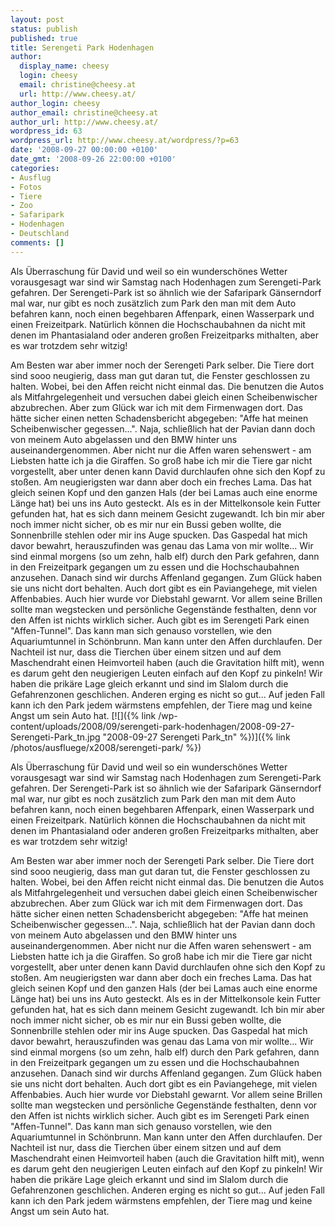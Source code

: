 ```yaml
---
layout: post
status: publish
published: true
title: Serengeti Park Hodenhagen
author:
  display_name: cheesy
  login: cheesy
  email: christine@cheesy.at
  url: http://www.cheesy.at/
author_login: cheesy
author_email: christine@cheesy.at
author_url: http://www.cheesy.at/
wordpress_id: 63
wordpress_url: http://www.cheesy.at/wordpress/?p=63
date: '2008-09-27 00:00:00 +0100'
date_gmt: '2008-09-26 22:00:00 +0100'
categories:
- Ausflug
- Fotos
- Tiere
- Zoo
- Safaripark
- Hodenhagen
- Deutschland
comments: []
---
```

<!--:de-->Als Überraschung für David und weil so ein wunderschönes Wetter vorausgesagt war sind wir Samstag nach Hodenhagen zum Serengeti-Park gefahren. Der Serengeti-Park ist so ähnlich wie der Safaripark Gänserndorf mal war, nur gibt es noch zusätzlich zum Park den man mit dem Auto befahren kann, noch einen begehbaren Affenpark, einen Wasserpark und einen Freizeitpark. Natürlich können die Hochschaubahnen da nicht mit denen im Phantasialand oder anderen großen Freizeitparks mithalten, aber es war trotzdem sehr witzig!
Am Besten war aber immer noch der Serengeti Park selber. Die Tiere dort sind sooo neugierig, dass man gut daran tut, die Fenster geschlossen zu halten. Wobei, bei den Affen reicht nicht einmal das. Die benutzen die Autos als Mitfahrgelegenheit und versuchen dabei gleich einen Scheibenwischer abzubrechen. Aber zum Glück war ich mit dem Firmenwagen dort. Das hätte sicher einen netten Schadensbericht abgegeben: "Affe hat meinen Scheibenwischer gegessen...". Naja, schließlich hat der Pavian dann doch von meinem Auto abgelassen und den BMW hinter uns auseinandergenommen.
Aber nicht nur die Affen waren sehenswert - am Liebsten hatte ich ja die Giraffen. So groß habe ich mir die Tiere gar nicht vorgestellt, aber unter denen kann David durchlaufen ohne sich den Kopf zu stoßen.
Am neugierigsten war dann aber doch ein freches Lama. Das hat gleich seinen Kopf und den ganzen Hals (der bei Lamas auch eine enorme Länge hat) bei uns ins Auto gesteckt. Als es in der Mittelkonsole kein Futter gefunden hat, hat es sich dann meinem Gesicht zugewandt. Ich bin mir aber noch immer nicht sicher, ob es mir nur ein Bussi geben wollte, die Sonnenbrille stehlen oder mir ins Auge spucken. Das Gaspedal hat mich davor bewahrt, herauszufinden was genau das Lama von mir wollte...
Wir sind einmal morgens (so um zehn, halb elf) durch den Park gefahren, dann in den Freizeitpark gegangen um zu essen und die Hochschaubahnen anzusehen. Danach sind wir durchs Affenland gegangen. Zum Glück haben sie uns nicht dort behalten. Auch dort gibt es ein Paviangehege, mit vielen Affenbabies. Auch hier wurde vor Diebstahl gewarnt. Vor allem seine Brillen sollte man wegstecken und persönliche Gegenstände festhalten, denn vor den Affen ist nichts wirklich sicher.
Auch gibt es im Serengeti Park einen "Affen-Tunnel". Das kann man sich genauso vorstellen, wie den Aquariumtunnel in Schönbrunn. Man kann unter den Affen durchlaufen. Der Nachteil ist nur, dass die Tierchen über einem sitzen und auf dem Maschendraht einen Heimvorteil haben (auch die Gravitation hilft mit), wenn es darum geht den neugierigen Leuten einfach auf den Kopf zu pinkeln! Wir haben die prikäre Lage gleich erkannt und sind im Slalom durch die Gefahrenzonen geschlichen. Anderen erging es nicht so gut...
Auf jeden Fall kann ich den Park jedem wärmstens empfehlen, der Tiere mag und keine Angst um sein Auto hat.
[![]({% link /wp-content/uploads/2008/09/serengeti-park-hodenhagen/2008-09-27-Serengeti-Park_tn.jpg "2008-09-27 Serengeti Park\_tn" %})]({% link /photos/ausfluege/x2008/serengeti-park/ %})
<!--:--><!--:en-->Als Überraschung für David und weil so ein wunderschönes Wetter vorausgesagt war sind wir Samstag nach Hodenhagen zum Serengeti-Park gefahren. Der Serengeti-Park ist so ähnlich wie der Safaripark Gänserndorf mal war, nur gibt es noch zusätzlich zum Park den man mit dem Auto befahren kann, noch einen begehbaren Affenpark, einen Wasserpark und einen Freizeitpark. Natürlich können die Hochschaubahnen da nicht mit denen im Phantasialand oder anderen großen Freizeitparks mithalten, aber es war trotzdem sehr witzig!
Am Besten war aber immer noch der Serengeti Park selber. Die Tiere dort sind sooo neugierig, dass man gut daran tut, die Fenster geschlossen zu halten. Wobei, bei den Affen reicht nicht einmal das. Die benutzen die Autos als Mitfahrgelegenheit und versuchen dabei gleich einen Scheibenwischer abzubrechen. Aber zum Glück war ich mit dem Firmenwagen dort. Das hätte sicher einen netten Schadensbericht abgegeben: "Affe hat meinen Scheibenwischer gegessen...". Naja, schließlich hat der Pavian dann doch von meinem Auto abgelassen und den BMW hinter uns auseinandergenommen.
Aber nicht nur die Affen waren sehenswert - am Liebsten hatte ich ja die Giraffen. So groß habe ich mir die Tiere gar nicht vorgestellt, aber unter denen kann David durchlaufen ohne sich den Kopf zu stoßen.
Am neugierigsten war dann aber doch ein freches Lama. Das hat gleich seinen Kopf und den ganzen Hals (der bei Lamas auch eine enorme Länge hat) bei uns ins Auto gesteckt. Als es in der Mittelkonsole kein Futter gefunden hat, hat es sich dann meinem Gesicht zugewandt. Ich bin mir aber noch immer nicht sicher, ob es mir nur ein Bussi geben wollte, die Sonnenbrille stehlen oder mir ins Auge spucken. Das Gaspedal hat mich davor bewahrt, herauszufinden was genau das Lama von mir wollte...
Wir sind einmal morgens (so um zehn, halb elf) durch den Park gefahren, dann in den Freizeitpark gegangen um zu essen und die Hochschaubahnen anzusehen. Danach sind wir durchs Affenland gegangen. Zum Glück haben sie uns nicht dort behalten. Auch dort gibt es ein Paviangehege, mit vielen Affenbabies. Auch hier wurde vor Diebstahl gewarnt. Vor allem seine Brillen sollte man wegstecken und persönliche Gegenstände festhalten, denn vor den Affen ist nichts wirklich sicher.
Auch gibt es im Serengeti Park einen "Affen-Tunnel". Das kann man sich genauso vorstellen, wie den Aquariumtunnel in Schönbrunn. Man kann unter den Affen durchlaufen. Der Nachteil ist nur, dass die Tierchen über einem sitzen und auf dem Maschendraht einen Heimvorteil haben (auch die Gravitation hilft mit), wenn es darum geht den neugierigen Leuten einfach auf den Kopf zu pinkeln! Wir haben die prikäre Lage gleich erkannt und sind im Slalom durch die Gefahrenzonen geschlichen. Anderen erging es nicht so gut...
Auf jeden Fall kann ich den Park jedem wärmstens empfehlen, der Tiere mag und keine Angst um sein Auto hat.<!--:-->
